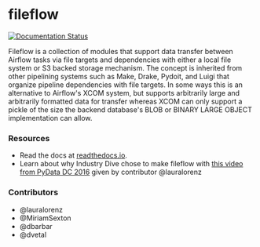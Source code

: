 # fileflow

[![Documentation Status](https://readthedocs.org/projects/fileflow/badge/?version=latest)](http://fileflow.readthedocs.io/en/latest/?badge=latest)

Fileflow is a collection of modules that support data transfer between Airflow tasks via file targets and dependencies with either a local file system or S3 backed storage mechanism. The concept is inherited from other pipelining systems such as Make, Drake, Pydoit, and Luigi that organize pipeline dependencies with file targets. In some ways this is an alternative to Airflow's XCOM system, but supports arbitrarily large and arbitrarily formatted data for transfer whereas XCOM can only support a pickle of the size the backend database's BLOB or BINARY LARGE OBJECT implementation can allow.

### Resources

- Read the docs at [readthedocs.io](http://fileflow.readthedocs.io/en/latest/).
- Learn about why Industry Dive chose to make fileflow with [this video from PyData DC 2016](https://www.youtube.com/watch?v=60FUHEkcPyY&index=35&list=PLGVZCDnMOq0qLoYpkeySVtfdbQg1A_GiB) given by contributor @lauralorenz

### Contributors

- @lauralorenz
- @MiriamSexton
- @dbarbar
- @dvetal